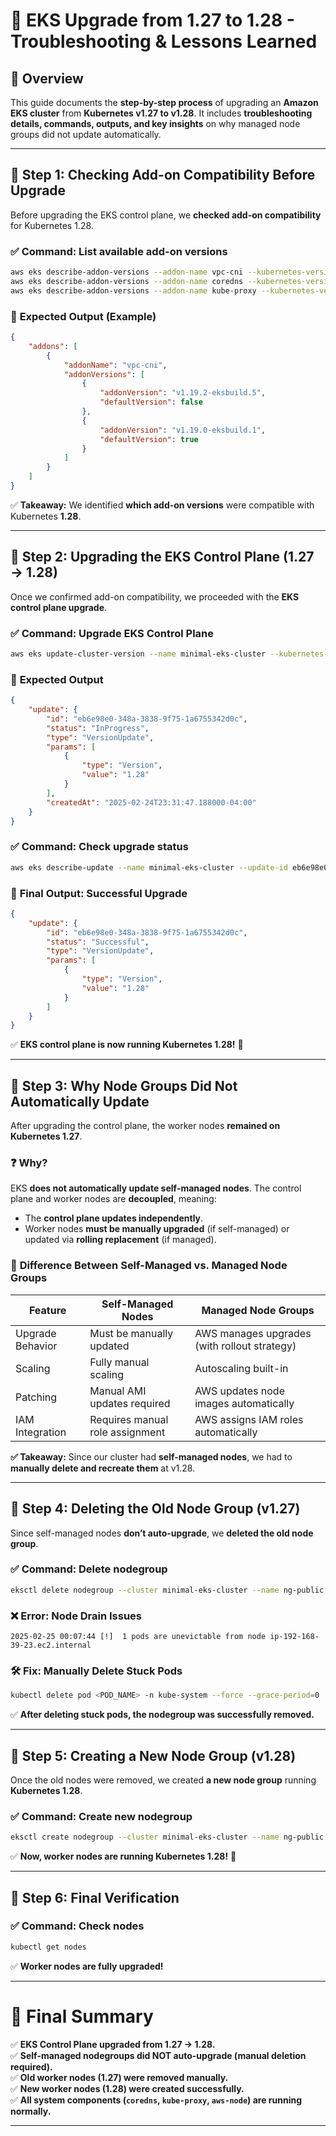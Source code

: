 # 🚀 **EKS Upgrade from 1.27 to 1.28 - Troubleshooting & Lessons Learned**

## 📝 **Overview**
This guide documents the **step-by-step process** of upgrading an **Amazon EKS cluster** from **Kubernetes v1.27 to v1.28**. It includes **troubleshooting details, commands, outputs, and key insights** on why managed node groups did not update automatically.

---

## 🔹 **Step 1: Checking Add-on Compatibility Before Upgrade**
Before upgrading the EKS control plane, we **checked add-on compatibility** for Kubernetes 1.28. 

### ✅ **Command: List available add-on versions**
```bash
aws eks describe-addon-versions --addon-name vpc-cni --kubernetes-version 1.28
aws eks describe-addon-versions --addon-name coredns --kubernetes-version 1.28
aws eks describe-addon-versions --addon-name kube-proxy --kubernetes-version 1.28
```
### 📌 **Expected Output (Example)**
```json
{
    "addons": [
        {
            "addonName": "vpc-cni",
            "addonVersions": [
                {
                    "addonVersion": "v1.19.2-eksbuild.5",
                    "defaultVersion": false
                },
                {
                    "addonVersion": "v1.19.0-eksbuild.1",
                    "defaultVersion": true
                }
            ]
        }
    ]
}
```
✅ **Takeaway:** We identified **which add-on versions** were compatible with Kubernetes **1.28**.

---

## 🔹 **Step 2: Upgrading the EKS Control Plane (1.27 → 1.28)**
Once we confirmed add-on compatibility, we proceeded with the **EKS control plane upgrade**.

### ✅ **Command: Upgrade EKS Control Plane**
```bash
aws eks update-cluster-version --name minimal-eks-cluster --kubernetes-version 1.28
```
### 📌 **Expected Output**
```json
{
    "update": {
        "id": "eb6e98e0-348a-3838-9f75-1a6755342d0c",
        "status": "InProgress",
        "type": "VersionUpdate",
        "params": [
            {
                "type": "Version",
                "value": "1.28"
            }
        ],
        "createdAt": "2025-02-24T23:31:47.188000-04:00"
    }
}
```
### ✅ **Command: Check upgrade status**
```bash
aws eks describe-update --name minimal-eks-cluster --update-id eb6e98e0-348a-3838-9f75-1a6755342d0c
```
### 📌 **Final Output: Successful Upgrade**
```json
{
    "update": {
        "id": "eb6e98e0-348a-3838-9f75-1a6755342d0c",
        "status": "Successful",
        "type": "VersionUpdate",
        "params": [
            {
                "type": "Version",
                "value": "1.28"
            }
        ]
    }
}
```
✅ **EKS control plane is now running Kubernetes 1.28!** 🎉

---

## 🔹 **Step 3: Why Node Groups Did Not Automatically Update**
After upgrading the control plane, the worker nodes **remained on Kubernetes 1.27**.

### ❓ **Why?**
EKS **does not automatically update self-managed nodes**. The control plane and worker nodes are **decoupled**, meaning:
- The **control plane updates independently**.
- Worker nodes **must be manually upgraded** (if self-managed) or updated via **rolling replacement** (if managed).

### 🔎 **Difference Between Self-Managed vs. Managed Node Groups**
| Feature               | Self-Managed Nodes  | Managed Node Groups  |
|----------------------|-------------------|--------------------|
| Upgrade Behavior | Must be manually updated | AWS manages upgrades (with rollout strategy) |
| Scaling | Fully manual scaling | Autoscaling built-in |
| Patching | Manual AMI updates required | AWS updates node images automatically |
| IAM Integration | Requires manual role assignment | AWS assigns IAM roles automatically |

**✅ Takeaway:** Since our cluster had **self-managed nodes**, we had to **manually delete and recreate them** at v1.28.

---

## 🔹 **Step 4: Deleting the Old Node Group (v1.27)**
Since self-managed nodes **don’t auto-upgrade**, we **deleted the old node group**.

### ✅ **Command: Delete nodegroup**
```bash
eksctl delete nodegroup --cluster minimal-eks-cluster --name ng-public
```
### ❌ **Error: Node Drain Issues**
```
2025-02-25 00:07:44 [!]  1 pods are unevictable from node ip-192-168-39-23.ec2.internal
```
### 🛠 **Fix: Manually Delete Stuck Pods**
```bash
kubectl delete pod <POD_NAME> -n kube-system --force --grace-period=0
```
✅ **After deleting stuck pods, the nodegroup was successfully removed.**

---

## 🔹 **Step 5: Creating a New Node Group (v1.28)**
Once the old nodes were removed, we created **a new node group** running **Kubernetes 1.28**.

### ✅ **Command: Create new nodegroup**
```bash
eksctl create nodegroup --cluster minimal-eks-cluster --name ng-public   --node-type t3.medium   --nodes 2   --nodes-min 1   --nodes-max 3   --ssh-access=false   --managed=false
```
✅ **Now, worker nodes are running Kubernetes 1.28!** 🎉

---

## 🔹 **Step 6: Final Verification**
### ✅ **Command: Check nodes**
```bash
kubectl get nodes
```
✅ **Worker nodes are fully upgraded!**

---
# 🎯 **Final Summary**
✅ **EKS Control Plane upgraded from 1.27 → 1.28.**  
✅ **Self-managed nodegroups did NOT auto-upgrade (manual deletion required).**  
✅ **Old worker nodes (1.27) were removed manually.**  
✅ **New worker nodes (1.28) were created successfully.**  
✅ **All system components (`coredns`, `kube-proxy`, `aws-node`) are running normally.**  

---